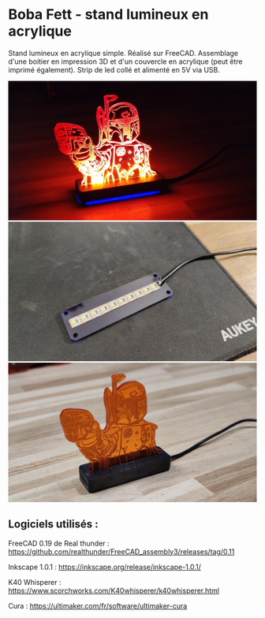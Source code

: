 # Boba Fett - stand lumineux en acrylique

Stand lumineux en acrylique simple. Réalisé sur FreeCAD. Assemblage d'une boitier en impression 3D et d'un couvercle en acrylique (peut être imprimé également). Strip de led collé et alimenté en 5V via USB.

![](images/boba1.jpg)
![](images/boba2.jpg)
![](images/boba3.jpg)

## Logiciels utilisés :

FreeCAD 0.19 de Real thunder : https://github.com/realthunder/FreeCAD_assembly3/releases/tag/0.11

Inkscape 1.0.1 : https://inkscape.org/release/inkscape-1.0.1/

K40 Whisperer : https://www.scorchworks.com/K40whisperer/k40whisperer.html

Cura : https://ultimaker.com/fr/software/ultimaker-cura
